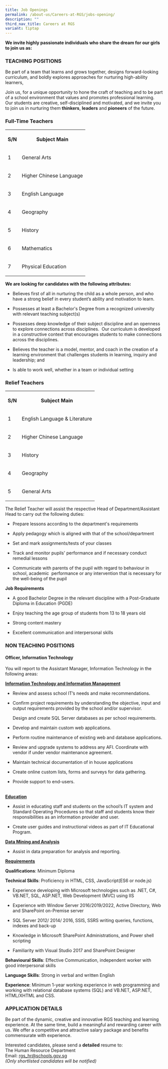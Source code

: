 ```yaml
---
title: Job Openings
permalink: /about-us/Careers-at-RGS/jobs-opening/
description: ""
third_nav_title: Careers at RGS
variant: tiptap
---
```

<p><strong>We invite highly passionate individuals who share the dream for our girls to join us as:</strong>
</p>
<h3><strong>TEACHING POSITIONS</strong></h3>
<p>Be part of a team that learns and grows together, designs forward-looking
curriculum, and boldly explores approaches for nurturing high-ability learners,</p>
<p>Join us, for a unique opportunity to hone the craft of teaching and to
be part of a school environment that values and promotes professional learning.
Our students are creative, self-disciplined and motivated, and we invite
you to join us in nurturing them <strong>thinkers</strong>, <strong>leaders</strong> and <strong>pioneers</strong> of
the future.</p>
<h3><strong>Full-Time Teachers</strong></h3>
<table style="minWidth: 50px">
<colgroup>
<col>
<col>
</colgroup>
<tbody>
<tr>
<th rowspan="1" colspan="1">
<p>S/N</p>
</th>
<th rowspan="1" colspan="1">
<p>Subject Main</p>
</th>
</tr>
<tr>
<td rowspan="1" colspan="1">
<p>1</p>
</td>
<td rowspan="1" colspan="1">
<p>General Arts</p>
</td>
</tr>
<tr>
<td rowspan="1" colspan="1">
<p>2</p>
</td>
<td rowspan="1" colspan="1">
<p>Higher Chinese Language</p>
</td>
</tr>
<tr>
<td rowspan="1" colspan="1">
<p>3</p>
</td>
<td rowspan="1" colspan="1">
<p>English Language</p>
</td>
</tr>
<tr>
<td rowspan="1" colspan="1">
<p>4</p>
</td>
<td rowspan="1" colspan="1">
<p>Geography</p>
</td>
</tr>
<tr>
<td rowspan="1" colspan="1">
<p>5</p>
</td>
<td rowspan="1" colspan="1">
<p>History</p>
</td>
</tr>
<tr>
<td rowspan="1" colspan="1">
<p>6</p>
</td>
<td rowspan="1" colspan="1">
<p>Mathematics</p>
</td>
</tr>
<tr>
<td rowspan="1" colspan="1">
<p>7</p>
</td>
<td rowspan="1" colspan="1">
<p>Physical Education</p>
</td>
</tr>
</tbody>
</table>
<p><strong>We are looking for candidates with the following attributes:</strong>
</p>
<ul>
<li>
<p>Believes first of all in nurturing the child as a whole person, and who
have a strong belief in every student’s ability and motivation to learn.
<br>
</p>
</li>
<li>
<p>Possesses at least a Bachelor's Degree from a recognized university with
relevant teaching subject(s)
<br>
</p>
</li>
<li>
<p>Possesses deep knowledge of their subject discipline and an openness to
explore connections across disciplines.&nbsp; Our curriculum is developed
in a constructive context that encourages students to make connections
across the disciplines.
<br>
</p>
</li>
<li>
<p>Believes the teacher is a model, mentor, and coach in the creation of
a learning environment that challenges students in learning, inquiry and
leadership; and
<br>
</p>
</li>
<li>
<p>Is able to work well, whether in a team or individual setting</p>
</li>
</ul>
<h3><strong>Relief Teachers</strong></h3>
<table style="minWidth: 50px">
<colgroup>
<col>
<col>
</colgroup>
<tbody>
<tr>
<th rowspan="1" colspan="1">
<p>S/N</p>
</th>
<th rowspan="1" colspan="1">
<p>Subject Main</p>
</th>
</tr>
<tr>
<td rowspan="1" colspan="1">
<p>1</p>
</td>
<td rowspan="1" colspan="1">
<p>English Language &amp; Literature</p>
</td>
</tr>
<tr>
<td rowspan="1" colspan="1">
<p>2</p>
</td>
<td rowspan="1" colspan="1">
<p>Higher Chinese Language</p>
</td>
</tr>
<tr>
<td rowspan="1" colspan="1">
<p>3</p>
</td>
<td rowspan="1" colspan="1">
<p>History</p>
</td>
</tr>
<tr>
<td rowspan="1" colspan="1">
<p>4</p>
</td>
<td rowspan="1" colspan="1">
<p>Geography</p>
</td>
</tr>
<tr>
<td rowspan="1" colspan="1">
<p>5</p>
</td>
<td rowspan="1" colspan="1">
<p>General Arts</p>
</td>
</tr>
</tbody>
</table>
<p>The Relief Teacher will assist the respective Head of Department/Assistant
Head to carry out the following duties:</p>
<ul data-tight="true" class="tight">
<li>
<p>Prepare lessons according to the department's requirements</p>
</li>
<li>
<p>Apply pedagogy which is aligned with that of the school/department</p>
</li>
<li>
<p>Set and mark assignments/tests of your classes</p>
</li>
<li>
<p>Track and monitor pupils' performance and if necessary conduct remedial
lessons&nbsp;</p>
</li>
<li>
<p>Communicate with parents of the pupil with regard to behaviour in school,
academic&nbsp; performance or any intervention that is necessary for the
well-being of the pupil</p>
</li>
</ul>
<p><strong>Job Requirements</strong>
</p>
<ul data-tight="true" class="tight">
<li>
<p>A good Bachelor Degree in the relevant discipline with a Post-Graduate
Diploma in Education (PGDE)</p>
</li>
<li>
<p>Enjoy teaching the age group of students from 13 to 18 years old</p>
</li>
<li>
<p>Strong content mastery</p>
</li>
<li>
<p>Excellent communication and interpersonal skills</p>
</li>
</ul>
<h3><strong>NON TEACHING POSITIONS</strong></h3>
<h4><strong>Officer, Information Technology</strong></h4>
<p>You will report to the Assistant Manager, Information Technology in the
following areas:</p>
<p><strong><u>Information Technology and Information Management</u></strong>
</p>
<ul data-tight="true" class="tight">
<li>
<p>Review and assess school IT’s needs and make recommendations.</p>
</li>
<li>
<p>Confirm project requirements by understanding the objective, input and
output requirements provided by the school and/or supervisor.</p>
<p>Design and create SQL Server databases as per school requirements.</p>
</li>
<li>
<p>Develop and maintain custom web applications.</p>
</li>
<li>
<p>Perform routine maintenance of existing web and database applications.</p>
</li>
<li>
<p>Review and upgrade systems to address any AFI. Coordinate with vendor
if under vendor maintenance agreement.</p>
</li>
<li>
<p>Maintain technical documentation of in house applications</p>
</li>
<li>
<p>Create online custom lists, forms and surveys for data gathering.</p>
</li>
<li>
<p>Provide support to end-users.</p>
</li>
</ul>
<p>
<br><strong><u>Education</u></strong>
</p>
<ul data-tight="true" class="tight">
<li>
<p>Assist in educating staff and students on the school’s IT system and Standard
Operating Procedures so that staff and students know their responsibilities
as an information provider and user.</p>
</li>
<li>
<p>Create user guides and instructional videos as part of IT Educational
Program.</p>
</li>
</ul>
<p><strong><u>Data Mining and Analysis</u></strong>
</p>
<ul data-tight="true" class="tight">
<li>
<p>Assist in data preparation for analysis and reporting.</p>
<p></p>
</li>
</ul>
<p><strong><u>Requirements</u></strong>
</p>
<p><strong>Qualifications</strong>: Minimum Diploma</p>
<p><strong>Technical Skills</strong>: Proficiency in HTML, CSS, JavaScript(ES6
or node.js)</p>
<ul data-tight="true" class="tight">
<li>
<p>Experience developing with Microsoft technologies such as .NET, C#, VB.NET,
SQL, ASP.NET, Web Development (MVC) using IIS</p>
</li>
<li>
<p>Experience with Window Server 2016/2019/2022, Active Directory, Web and
SharePoint on-Premise server</p>
</li>
<li>
<p>SQL Server 2012/ 2014/ 2016, SSIS, SSRS writing queries, functions, indexes
and back-up</p>
</li>
<li>
<p>Knowledge in Microsoft SharePoint Administrations, and Power shell scripting</p>
</li>
<li>
<p>Familiarity with Visual Studio 2017 and SharePoint Designer<strong>&nbsp;&nbsp;</strong>
</p>
</li>
</ul>
<p><strong>Behavioural Skills</strong>: Effective Communication, independent
worker with good interpersonal skills</p>
<p><strong>Language Skills</strong>: Strong in verbal and written English</p>
<p><strong>Experience</strong>: Minimum 1-year working experience in web
programming and working&nbsp;with relational database systems (SQL) and
VB.NET, ASP.NET, HTML/XHTML and CSS.</p>
<h3><strong>APPLICATION DETAILS</strong></h3>
<p>Be part of the dynamic, creative and innovative RGS teaching and learning
experience. At the same time, build a meaningful and rewarding career with
us. We offer a competitive and attractive salary package and benefits commensurate
with experience.</p>
<p>Interested candidates, please send a <strong>detailed</strong> resume to:
<br>The Human Resource Department
<br>Email:&nbsp;<a href="mailto:rgs_hr@schools.gov.sg" rel="noopener noreferrer nofollow" target="_blank">rgs_hr@schools.gov.sg</a> 
<br><em>(Only shortlisted candidates will be notified)</em>
</p>